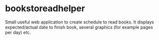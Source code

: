 # bookstoreadhelper
Small useful web application to create schedule to read books.
It displays expected/actual date to finish book, several graphics (for example pages per day) etc.
